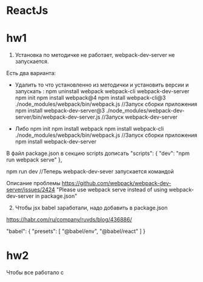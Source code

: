 # ReactJs

# hw1
1) Установка по методичке не работает,  webpack-dev-server не запускается. 

Есть два варианта: 
- Удалить то что установленно из методички и установить версии и запускать : 
npm uninstall webpack webpack-cli webpack-dev-server
npm init
npm install webpack@4
npm install webpack-cli@3
./node_modules/webpack/bin/webpack.js  //Запуск сборки приложения
npm install webpack-dev-server@3
./node_modules/webpack-dev-server/bin/webpack-dev-server.js //Запуск webpack-dev-server
 

- Либо 
npm init
npm install webpack
npm install webpack-cli
./node_modules/webpack/bin/webpack.js  //Запуск сборки приложения
npm install webpack-dev-server

В файл package.json в секцию scripts дописать 
  "scripts": {
    "dev": "npm run webpack serve"
  },

npm run dev //Теперь webpack-dev-sever запускается командой 

Описание проблемы https://github.com/webpack/webpack-dev-server/issues/2424
"Please use webpack serve instead of using webpack-dev-server in package.json"




2) Чтобы jsx babel заработали, надо добавить  в package.json 

https://habr.com/ru/company/ruvds/blog/436886/

"babel": {
    "presets": [
      "@babel/env",
      "@babel/react"
    ]
  }


  # hw2

 Чтобы все работало с 